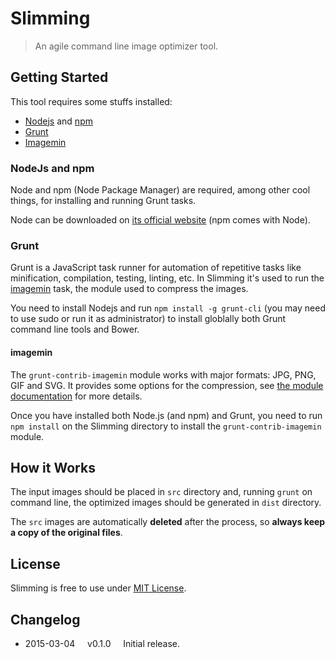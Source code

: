# Slimming

> An agile command line image optimizer tool.

## Getting Started

This tool requires some stuffs installed:

* [Nodejs](//nodejs.org/download) and [npm](//npmjs.com)
* [Grunt](//gruntjs.com/getting-started)
* [Imagemin](//github.com/gruntjs/grunt-contrib-imagemin)

### NodeJs and npm

Node and npm (Node Package Manager) are required, among other cool things, for installing and running Grunt tasks.

Node can be downloaded on [its official website](//nodejs.org/download) (npm comes with Node).

### Grunt

Grunt is a JavaScript task runner for automation of repetitive tasks like minification, compilation, testing, linting, etc. In Slimming it's used to run the [imagemin](//github.com/gruntjs/grunt-contrib-imagemin 'grunt-contrib-imagemin: "Minify images."') task, the module used to compress the images.

You need to install Nodejs and run `npm install -g grunt-cli` (you may need to use sudo or run it as administrator) to install globlally both Grunt command line tools and Bower.

#### imagemin

The `grunt-contrib-imagemin` module works with major formats: JPG, PNG, GIF and SVG. It provides some options for the compression, see [the module documentation](//github.com/gruntjs/grunt-contrib-imagemin) for more details.

Once you have installed both Node.js (and npm) and Grunt, you need to run `npm install` on the Slimming directory to install the `grunt-contrib-imagemin` module.

## How it Works

The input images should be placed in `src` directory and, running `grunt` on command line, the optimized images should be generated in `dist` directory.

The `src` images are automatically **deleted** after the process, so **always keep a copy of the original files**.

## License

Slimming is free to use under [MIT License](LICENSE.md).

## Changelog

* 2015-03-04 &nbsp;&nbsp;&nbsp; v0.1.0 &nbsp;&nbsp;&nbsp; Initial release.
